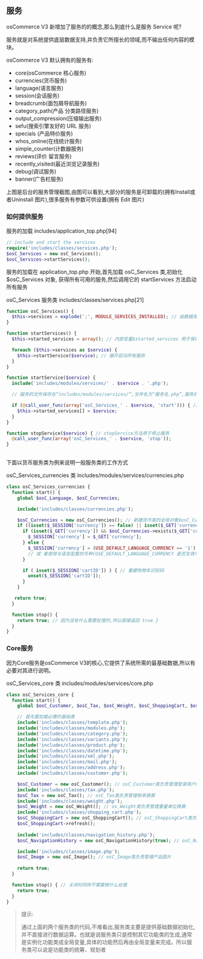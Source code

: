 
## 服务

osCommerce V3 新增加了服务的的概念,那么到底什么是服务 Service 呢? 

服务就是对系统提供底层数据支持,并负责它所擅长的领域,而不输出任何内容的模块。 

osCommerce V3 默认拥有的服务有:

- core(osCommerce 核心服务)
- currencies(货币服务)
- language(语言服务)
- session(会话服务)
- breadcrumb(面包屑导航服务)
- category_path(产品 分类路径服务)
- output_compression(压缩输出服务)
- sefu(搜索引擎友好的 URL 服务)
- specials (产品特价服务)
- whos_online(在线统计服务)
- simple_counter(计数器服务)
- reviews(评价 留言服务)
- recently_visited(最近浏览记录服务)
- debug(调试服务)
- banner(广告栏服务)


上图是后台的服务管理截图,由图可以看到,大部分的服务是可卸载的(拥有Install或者Uninstall 图片),很多服务有参数可供设置(拥有 Edit 图片)

### 如何提供服务

服务的加载 includes/application_top.php[94]

```php
// include and start the services
require('includes/classes/services.php');
$osC_Services = new osC_Services();
$osC_Services->startServices();
```

服务的加载在 application_top.php 开始,首先加载 osC_Services 类,初始化$osC_Services 对象, 获得所有可用的服务,然后调用它的 startServices 方法启动所有服务

osC_Services 服务类 includes/classes/services.php[21]

```php
function osC_Services() {
  $this->services = explode(';', MODULE_SERVICES_INSTALLED); // 由数据库值 MODULE_SERVICES_INSTALLED 返回所有已安装的服务 }
}

function startServices() {
  $this->started_services = array(); // 内部变量$started_services 用于保存所有已启动服务

  foreach ($this->services as $service) {
    $this->startService($service); // 循环启动所有服务
  }
}

function startService($service) {
  include('includes/modules/services/' . $service . '.php');

  // 服务的文件保存在“includes/modules/services/”,文件名为“服务名.php”,服务的类名是“osC_Service_服务名”

  if (@call_user_func(array('osC_Services_' . $service, 'start'))) { // 调用服务 类的 start 方法
    $this->started_services[] = $service;
  }
}

function stopService($service) { // stopService方法用于停止服务
  @call_user_func(array('osC_Services_' . $service, 'stop'));
}
                  
```

下面以货币服务类为例来说明一般服务类的工作方式

osC_Services_currencies 类 includes/modules/services/currencies.php

```php
class osC_Services_currencies {
  function start() {
    global $osC_Language, $osC_Currencies;

    include('includes/classes/currencies.php');

    $osC_Currencies = new osC_Currencies(); // 新建货币类的全局对象$osC_Currencies
    if ((isset($_SESSION['currency']) == false) || isset($_GET['currency']) || ((USE_DEFAULT_LANGUAGE_CURRENCY == '1') && ($osC_Currencies->getCode($osC_Language->getCurrencyID()) != $_SESSION['currency']) ) ) {
      if (isset($_GET['currency']) && $osC_Currencies->exists($_GET['currency'])) { // 由$_GET 的参数切换当前币种
        $_SESSION['currency'] = $_GET['currency'];
      } else {
        $_SESSION['currency'] = (USE_DEFAULT_LANGUAGE_CURRENCY == '1') ? $osC_Currencies->getCode($osC_Language->getCurrencyID()) : DEFAULT_CURRENCY; 
        // 或 者使用与语言配套的币种(USE_DEFAULT_LANGUAGE_CURRENCY 是否生效可以在 currencies 服务的参数里 修改),否则使用默认币种
      }

      if ( isset($_SESSION['cartID']) ) { // 重建购物车识别码
        unset($_SESSION['cartID']);
      }
    }

   return true;
  }

  function stop() {
    return true; // 因为没有什么需要处理的,所以直接返回 true }
  }
}
```

### Core服务
因为Core服务是osCommerce V3的核心,它提供了系统所需的最基础数据,所以有必要对其进行说明。

osC_Services_core 类 includes/modules/services/core.php

```php
class osC_Services_core {
  function start() {
    global $osC_Customer, $osC_Tax, $osC_Weight, $osC_ShoppingCart, $osC_NavigationHistory, $osC_Image;

    // 首先要加载必需的基础类
    include('includes/classes/template.php');
    include('includes/classes/modules.php');
    include('includes/classes/category.php');
    include('includes/classes/variants.php');
    include('includes/classes/product.php');
    include('includes/classes/datetime.php');
    include('includes/classes/xml.php');
    include('includes/classes/mail.php');
    include('includes/classes/address.php');
    include('includes/classes/customer.php');

    $osC_Customer = new osC_Customer(); // osC_Customer类负责管理登录用户的资料
    include('includes/classes/tax.php');
    $osC_Tax = new osC_Tax(); // osC_Tax类负责管理税率换算
    include('includes/classes/weight.php');
    $osC_Weight = new osC_Weight(); // os_Weight类负责管理重量单位换算
    include('includes/classes/shopping_cart.php');
    $osC_ShoppingCart = new osC_ShoppingCart(); // osC_ShoppingCart类负责管理购物车 
    $osC_ShoppingCart->refresh();
    
    include('includes/classes/navigation_history.php');
    $osC_NavigationHistory = new osC_NavigationHistory(true); // osC_NavigationHistory 类负责管理浏览历史记录

    include('includes/classes/image.php');
    $osC_Image = new osC_Image(); // osC_Image类负责管理产品图片
    
    return true;
  }

  function stop() { // 关闭时同样不需要做什么处理
    return true;
  }
}
```

> 提示:
> 
> 通过上面的两个服务类的代码,不难看出,服务类主要是提供基础数据初始化,并不直接进行数据运算。也就是说服务类只是控制其它功能类的生成,通常是实例化功能类成全局变量,具体的功能然后再由全局变量来完成。所以服务类可以说是功能类的统筹、规划者

